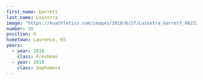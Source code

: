 ```yaml
---
first_name: Garrett
last_name: Luinstra
image: "https://kuathletics.com/images/2018/6/27/Luinstra_Garrett_06252018.jpg?width=182&height=250&mode=crop&anchor=topcenter"
number: 20
position: G
hometown: Lawrence, KS
years:
  - year: 2018
    class: Freshman
  - year: 2019
    class: Sophomore
---
```

